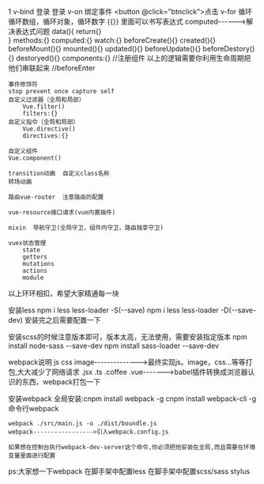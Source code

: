 1 v-bind
    <router-link to="/login">登录</router-link>
    <router-link :to="login">登录</router-link>
  v-on
  	绑定事件
  	<button @click="btnclick">点击</button>
  v-for 
  	循环   循环数组，循环对象，循环数字
  {{}}   里面可以书写表达式  computed------>解决表达式问题
  data(){
  	return{}	
  }
  methods:{}
  computed:{}
  watch:{}
  beforeCreate(){}
  created(){}
  beforeMount(){}
  mounted(){}
  updated(){}
  beforeUpdate(){}
  beforeDestory(){}
  destoryed(){}
  components:{}  //注册组件
    以上的逻辑需要你利用生命周期把他们串联起来
//beforeEnter
	
	事件修饰符
	stop prevent once capture self
	自定义过滤器（全局和局部）
		Vue.filter()
		filters:{}
	自定义指令（全局和局部）
		Vue.directive()
		directives:{}
		
	自定义组件
	Vue.component()
	
	transition动画  自定义class名称
	转场动画 
	
	路由vue-router  注意路由的配置
	
	vue-resource接口请求(vue内置插件)
	
	mixin  导航守卫(全局守卫，组件内守卫，路由独享守卫)
	
	vuex状态管理
		state
		getters
		mutations
		actions
		module
		
以上环环相扣，希望大家精通每一块

安装less
	npm i less less-loader -S(--save)
	npm i less less-loader -D(--save-dev)
	安装完之后需要配置一下
	
安装scss的时候注意版本即可，版本太高，无法使用，需要安装指定版本
	npm install node-sass --save-dev
	npm install sass-loader --save-dev


webpack说明
	js  css image-------------->最终实现js。image，css...等等打包,大大减少了网络请求
	.jsx  .ts .coffee .vue------->babel插件转换成浏览器认识的东西，webpack打包一下

安装webpack
	全局安装:cnpm install webpack -g
	         cnpm install webpack-cli -g
				命令行webpack

	webpack ./src/main.js -o ./dist/boundle.js
	webpack----------------->引入webpack.config.js
	
	如果想在控制台执行webpack-dev-server这个命令,你必须把他安装在全局,而且需要在环境变量里面进行配置

ps:大家想一下webpack
      在脚手架中配置less
      在脚手架中配置scss/sass
      stylus
